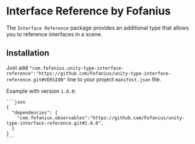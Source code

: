 # Interface Reference by Fofanius

The `Interface Reference` package provides an additional type that allows you to reference interfaces in a scene.

## Installation

Just add `"com.fofanius.unity-type-interface-reference":"https://github.com/Fofanius/unity-type-interface-reference.git#VERSION"` line to your project `manifest.json` file.

Example with version `1.0.0`:
~~~~
```json
{
  "dependencies": {
    "com.fofanius.observables":"https://github.com/Fofanius/unity-type-interface-reference.git#1.0.0",
  }
}
```